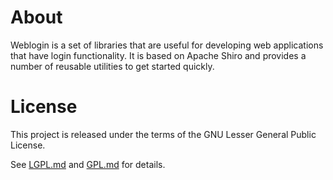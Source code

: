 # About

Weblogin is a set of libraries that are useful for developing web
applications that have login functionality. It is based on Apache Shiro
and provides a number of reusable utilities to get started quickly.

# License

This project is released under the terms of the GNU Lesser General Public
License.

See [LGPL.md](LGPL.md) and [GPL.md](GPL.md) for details.
